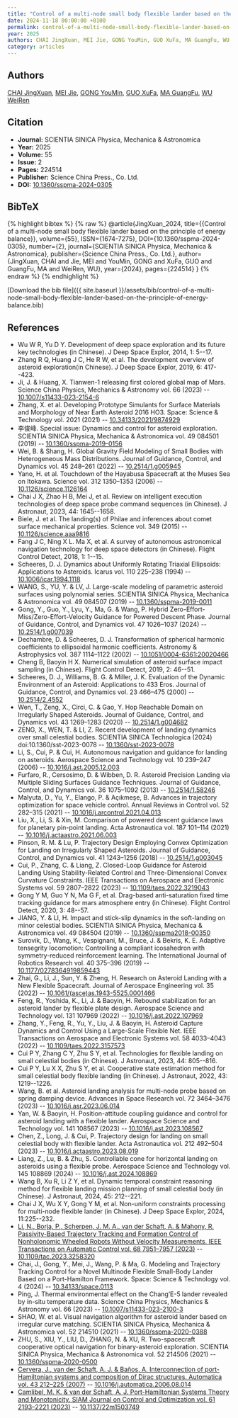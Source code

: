 ```yaml
---
title: "Control of a multi-node small body flexible lander based on the principle of energy balance"
date: 2024-11-18 00:00:00 +0100
permalink: control-of-a-multi-node-small-body-flexible-lander-based-on-the-principle-of-energy-balance
year: 2025
authors: CHAI JingXuan, MEI Jie, GONG YouMin, GUO XuFa, MA GuangFu, WU WeiRen
category: articles
---
```

 
## Authors
[CHAI JingXuan](authors/chai-jingxuan), [MEI Jie](authors/mei-jie), [GONG YouMin](authors/gong-youmin), [GUO XuFa](authors/guo-xufa), [MA GuangFu](authors/ma-guangfu), [WU WeiRen](authors/wu-weiren)
 
## Citation
- **Journal:** SCIENTIA SINICA Physica, Mechanica &amp; Astronomica
- **Year:** 2025
- **Volume:** 55
- **Issue:** 2
- **Pages:** 224514
- **Publisher:** Science China Press., Co. Ltd.
- **DOI:** [10.1360/sspma-2024-0305](https://doi.org/10.1360/sspma-2024-0305)
 
## BibTeX
{% highlight bibtex %}
{% raw %}
@article{JingXuan_2024,
  title={{Control of a multi-node small body flexible lander based on the principle of energy balance}},
  volume={55},
  ISSN={1674-7275},
  DOI={10.1360/sspma-2024-0305},
  number={2},
  journal={SCIENTIA SINICA Physica, Mechanica &amp; Astronomica},
  publisher={Science China Press., Co. Ltd.},
  author={JingXuan, CHAI and Jie, MEI and YouMin, GONG and XuFa, GUO and GuangFu, MA and WeiRen, WU},
  year={2024},
  pages={224514}
}
{% endraw %}
{% endhighlight %}
 
[Download the bib file]({{ site.baseurl }}/assets/bib/control-of-a-multi-node-small-body-flexible-lander-based-on-the-principle-of-energy-balance.bib)
 
## References
- Wu W R, Yu D Y. Development of deep space exploration and its future key technologies (in Chinese). J Deep Space Explor, 2014, 1: 5--17.
- Zhang R Q, Huang J C, He R W, et al. The development overview of asteroid exploration(in Chinese). J Deep Space Explor, 2019, 6: 417--423.
- Ji, J. & Huang, X. Tianwen-1 releasing first colored global map of Mars. Science China Physics, Mechanics &amp; Astronomy vol. 66 (2023) -- [10.1007/s11433-023-2154-6](https://doi.org/10.1007/s11433-023-2154-6)
- Zhang, X. et al. Developing Prototype Simulants for Surface Materials and Morphology of Near Earth Asteroid 2016 HO3. Space: Science &amp; Technology vol. 2021 (2021) -- [10.34133/2021/9874929](https://doi.org/10.34133/2021/9874929)
- 李俊峰. Special issue: Dynamics and control for asteroid exploration. SCIENTIA SINICA Physica, Mechanica &amp; Astronomica vol. 49 084501 (2019) -- [10.1360/sspma-2019-0156](https://doi.org/10.1360/sspma-2019-0156)
- Wei, B. & Shang, H. Global Gravity Field Modeling of Small Bodies with Heterogeneous Mass Distributions. Journal of Guidance, Control, and Dynamics vol. 45 248–261 (2022) -- [10.2514/1.g005945](https://doi.org/10.2514/1.g005945)
- Yano, H. et al. Touchdown of the Hayabusa Spacecraft at the Muses Sea on Itokawa. Science vol. 312 1350–1353 (2006) -- [10.1126/science.1126164](https://doi.org/10.1126/science.1126164)
- Chai J X, Zhao H B, Mei J, et al. Review on intelligent execution technologies of deep space probe command sequences (in Chinese). J Astronaut, 2023, 44: 1645--1658.
- Biele, J. et al. The landing(s) of Philae and inferences about comet surface mechanical properties. Science vol. 349 (2015) -- [10.1126/science.aaa9816](https://doi.org/10.1126/science.aaa9816)
- Fang J C, Ning X L. Ma X, et al. A survey of autonomous astronomical navigation technology for deep space detectors (in Chinese). Flight Control Detect, 2018, 1: 1--15.
- Scheeres, D. J. Dynamics about Uniformly Rotating Triaxial Ellipsoids: Applications to Asteroids. Icarus vol. 110 225–238 (1994) -- [10.1006/icar.1994.1118](https://doi.org/10.1006/icar.1994.1118)
- WANG, S., YU, Y. & LV, J. Large-scale modeling of parametric asteroid surfaces using polynomial series. SCIENTIA SINICA Physica, Mechanica &amp; Astronomica vol. 49 084507 (2019) -- [10.1360/sspma-2019-0011](https://doi.org/10.1360/sspma-2019-0011)
- Gong, Y., Guo, Y., Lyu, Y., Ma, G. & Wang, P. Hybrid Zero-Effort-Miss/Zero-Effort-Velocity Guidance for Powered Descent Phase. Journal of Guidance, Control, and Dynamics vol. 47 1026–1037 (2024) -- [10.2514/1.g007039](https://doi.org/10.2514/1.g007039)
- Dechambre, D. & Scheeres, D. J. Transformation of spherical harmonic coefficients to ellipsoidal harmonic coefficients. Astronomy &amp; Astrophysics vol. 387 1114–1122 (2002) -- [10.1051/0004-6361:20020466](https://doi.org/10.1051/0004-6361:20020466)
- Cheng B, Baoyin H X. Numerical simulation of asteroid surface impact sampling (in Chinese). Flight Control Detect, 2019, 2: 46--51.
- Scheeres, D. J., Williams, B. G. & Miller, J. K. Evaluation of the Dynamic Environment of an Asteroid: Applications to 433 Eros. Journal of Guidance, Control, and Dynamics vol. 23 466–475 (2000) -- [10.2514/2.4552](https://doi.org/10.2514/2.4552)
- Wen, T., Zeng, X., Circi, C. & Gao, Y. Hop Reachable Domain on Irregularly Shaped Asteroids. Journal of Guidance, Control, and Dynamics vol. 43 1269–1283 (2020) -- [10.2514/1.g004682](https://doi.org/10.2514/1.g004682)
- ZENG, X., WEN, T. & LI, Z. Recent development of landing dynamics over small celestial bodies. SCIENTIA SINICA Technologica (2024) doi:10.1360/sst-2023-0078 -- [10.1360/sst-2023-0078](https://doi.org/10.1360/sst-2023-0078)
- Li, S., Cui, P. & Cui, H. Autonomous navigation and guidance for landing on asteroids. Aerospace Science and Technology vol. 10 239–247 (2006) -- [10.1016/j.ast.2005.12.003](https://doi.org/10.1016/j.ast.2005.12.003)
- Furfaro, R., Cersosimo, D. & Wibben, D. R. Asteroid Precision Landing via Multiple Sliding Surfaces Guidance Techniques. Journal of Guidance, Control, and Dynamics vol. 36 1075–1092 (2013) -- [10.2514/1.58246](https://doi.org/10.2514/1.58246)
- Malyuta, D., Yu, Y., Elango, P. & Açıkmeşe, B. Advances in trajectory optimization for space vehicle control. Annual Reviews in Control vol. 52 282–315 (2021) -- [10.1016/j.arcontrol.2021.04.013](https://doi.org/10.1016/j.arcontrol.2021.04.013)
- Liu, X., Li, S. & Xin, M. Comparison of powered descent guidance laws for planetary pin-point landing. Acta Astronautica vol. 187 101–114 (2021) -- [10.1016/j.actaastro.2021.06.003](https://doi.org/10.1016/j.actaastro.2021.06.003)
- Pinson, R. M. & Lu, P. Trajectory Design Employing Convex Optimization for Landing on Irregularly Shaped Asteroids. Journal of Guidance, Control, and Dynamics vol. 41 1243–1256 (2018) -- [10.2514/1.g003045](https://doi.org/10.2514/1.g003045)
- Cui, P., Zhang, C. & Liang, Z. Closed-Loop Guidance for Asteroid Landing Using Stability-Related Control and Three-Dimensional Convex Curvature Constraints. IEEE Transactions on Aerospace and Electronic Systems vol. 59 2807–2822 (2023) -- [10.1109/taes.2022.3219043](https://doi.org/10.1109/taes.2022.3219043)
- Gong Y M, Guo Y N, Ma G F, et al. Drag-based anti-saturation fixed time tracking guidance for mars atmosphere entry (in Chinese). Flight Control Detect, 2020, 3: 48--57.
- JIANG, Y. & LI, H. Impact and stick-slip dynamics in the soft-landing on minor celestial bodies. SCIENTIA SINICA Physica, Mechanica &amp; Astronomica vol. 49 084504 (2019) -- [10.1360/sspma2018-00350](https://doi.org/10.1360/sspma2018-00350)
- Surovik, D., Wang, K., Vespignani, M., Bruce, J. & Bekris, K. E. Adaptive tensegrity locomotion: Controlling a compliant icosahedron with symmetry-reduced reinforcement learning. The International Journal of Robotics Research vol. 40 375–396 (2019) -- [10.1177/0278364919859443](https://doi.org/10.1177/0278364919859443)
- Zhai, G., Li, J., Sun, Y. & Zheng, H. Research on Asteroid Landing with a New Flexible Spacecraft. Journal of Aerospace Engineering vol. 35 (2022) -- [10.1061/(asce)as.1943-5525.0001466](https://doi.org/10.1061/(asce)as.1943-5525.0001466)
- Feng, R., Yoshida, K., Li, J. & Baoyin, H. Rebound stabilization for an asteroid lander by flexible plate design. Aerospace Science and Technology vol. 131 107969 (2022) -- [10.1016/j.ast.2022.107969](https://doi.org/10.1016/j.ast.2022.107969)
- Zhang, Y., Feng, R., Yu, Y., Liu, J. & Baoyin, H. Asteroid Capture Dynamics and Control Using a Large-Scale Flexible Net. IEEE Transactions on Aerospace and Electronic Systems vol. 58 4033–4043 (2022) -- [10.1109/taes.2022.3157573](https://doi.org/10.1109/taes.2022.3157573)
- Cui P Y, Zhang C Y, Zhu S Y, et al. Technologies for flexible landing on small celestial bodies (in Chinese). J Astronaut, 2023, 44: 805--816.
- Cui P Y, Lu X X, Zhu S Y, et al. Cooperative state estimation method for small celestial body flexible landing (in Chinese). J Astronaut, 2022, 43: 1219--1226.
- Wang, B. et al. Asteroid landing analysis for multi-node probe based on spring damping device. Advances in Space Research vol. 72 3464–3476 (2023) -- [10.1016/j.asr.2023.06.014](https://doi.org/10.1016/j.asr.2023.06.014)
- Yan, W. & Baoyin, H. Position-attitude coupling guidance and control for asteroid landing with a flexible lander. Aerospace Science and Technology vol. 141 108567 (2023) -- [10.1016/j.ast.2023.108567](https://doi.org/10.1016/j.ast.2023.108567)
- Chen, Z., Long, J. & Cui, P. Trajectory design for landing on small celestial body with flexible lander. Acta Astronautica vol. 212 492–504 (2023) -- [10.1016/j.actaastro.2023.08.019](https://doi.org/10.1016/j.actaastro.2023.08.019)
- Liang, Z., Lu, B. & Zhu, S. Controllable cone for horizontal landing on asteroids using a flexible probe. Aerospace Science and Technology vol. 145 108869 (2024) -- [10.1016/j.ast.2024.108869](https://doi.org/10.1016/j.ast.2024.108869)
- Wang B, Xu R, Li Z Y, et al. Dynamic temporal constraint reasoning method for flexible landing mission planning of small celestial body (in Chinese). J Astronaut, 2024, 45: 212--221.
- Chai J X, Wu X Y, Gong Y M, et al. Non-uniform constraints processing for multi-node flexible lander (in Chinese). J Deep Space Explor, 2024, 11:225--232.
- [Li, N., Borja, P., Scherpen, J. M. A., van der Schaft, A. & Mahony, R. Passivity-Based Trajectory Tracking and Formation Control of Nonholonomic Wheeled Robots Without Velocity Measurements. IEEE Transactions on Automatic Control vol. 68 7951–7957 (2023)](passivity-based-trajectory-tracking-and-formation-control-of-nonholonomic-wheeled-robots-without-velocity-measurements) -- [10.1109/tac.2023.3258320](https://doi.org/10.1109/tac.2023.3258320)
- Chai, J., Gong, Y., Mei, J., Wang, P. & Ma, G. Modeling and Trajectory Tracking Control for a Novel Multinode Flexible Small-Body Lander Based on a Port-Hamilton Framework. Space: Science &amp; Technology vol. 4 (2024) -- [10.34133/space.0113](https://doi.org/10.34133/space.0113)
- Ping, J. Thermal environmental effect on the Chang’E-5 lander revealed by in-situ temperature data. Science China Physics, Mechanics &amp; Astronomy vol. 66 (2023) -- [10.1007/s11433-023-2100-3](https://doi.org/10.1007/s11433-023-2100-3)
- SHAO, W. et al. Visual navigation algorithm for asteroid lander based on irregular curve matching. SCIENTIA SINICA Physica, Mechanica &amp; Astronomica vol. 52 214510 (2021) -- [10.1360/sspma-2020-0388](https://doi.org/10.1360/sspma-2020-0388)
- ZHU, S., XIU, Y., LIU, D., ZHANG, N. & XU, R. Two-spacecraft cooperative optical navigation for binary-asteroid exploration. SCIENTIA SINICA Physica, Mechanica &amp; Astronomica vol. 52 214506 (2021) -- [10.1360/sspma-2020-0500](https://doi.org/10.1360/sspma-2020-0500)
- [Cervera, J., van der Schaft, A. J. & Baños, A. Interconnection of port-Hamiltonian systems and composition of Dirac structures. Automatica vol. 43 212–225 (2007)](interconnection-of-port-hamiltonian-systems-and-composition-of-dirac-structures) -- [10.1016/j.automatica.2006.08.014](https://doi.org/10.1016/j.automatica.2006.08.014)
- [Camlibel, M. K. & van der Schaft, A. J. Port-Hamiltonian Systems Theory and Monotonicity. SIAM Journal on Control and Optimization vol. 61 2193–2221 (2023)](port-hamiltonian-systems-theory-and-monotonicity) -- [10.1137/22m1503749](https://doi.org/10.1137/22m1503749)

